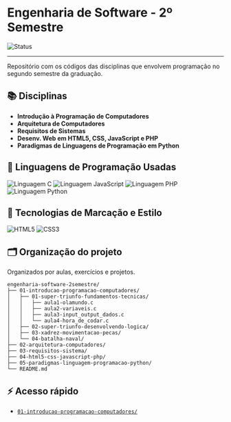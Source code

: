 # Engenharia de Software - 2º Semestre

![Status](https://img.shields.io/badge/Status-Em_Andamento-yellow)
<!-- Troque "Concluído" e a cor conforme o status:  
     Concluído → brightgreen 
     Em Andamento: yellow  
     Pausado: orange  
     Cancelado: red -->

---

Repositório com os códigos das disciplinas que envolvem programação no segundo semestre da graduação.

## 📚 Disciplinas

- **Introdução à Programação de Computadores**
- **Arquitetura de Computadores**
- **Requisitos de Sistemas**
- **Desenv. Web em HTML5, CSS, JavaScript e PHP**
- **Paradigmas de Linguagens de Programação em Python**

## 🧠 Linguagens de Programação Usadas

![Linguagem C](https://img.shields.io/badge/C-Introducao_Programacao-blue)
![Linguagem JavaScript](https://img.shields.io/badge/JavaScript-Desenvolvimento_Web-yellow)
![Linguagem PHP](https://img.shields.io/badge/PHP-Desenvolvimento_Web-blueviolet)
![Linguagem Python](https://img.shields.io/badge/Python-Paradigmas-lightgrey)

## 🎨 Tecnologias de Marcação e Estilo

![HTML5](https://img.shields.io/badge/HTML5-Marcação-orange)
![CSS3](https://img.shields.io/badge/CSS3-Estilização-blue)

## 🗂️ Organização do projeto

Organizados por aulas, exercícios e projetos.

```plaintext
engenharia-software-2semestre/
├── 01-introducao-programacao-computadores/
│   ├── 01-super-triunfo-fundamentos-tecnicas/
│   │   ├── aula1-olamundo.c
│   │   ├── aula2-variaveis.c
│   │   ├── aula3-input_output_dados.c
│   │   └── aula4-hora_de_codar.c
│   ├── 02-super-triunfo-desenvolvendo-logica/
│   ├── 03-xadrez-movimentacao-pecas/
│   └── 04-batalha-naval/
├── 02-arquitetura-computadores/
├── 03-requisitos-sistema/
├── 04-html5-css-javascript-php/
├── 05-paradigmas-linguagem-programacao-python/
└── README.md
```

## ⚡ Acesso rápido

- [`01-introducao-programacao-computadores/`](./01-introducao-programacao-computadores)